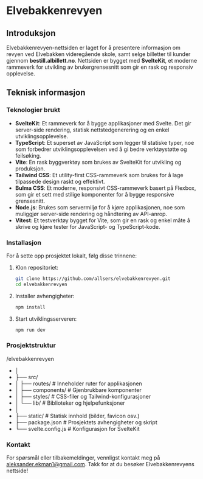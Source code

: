 # Elvebakkenrevyen

## Introduksjon

Elvebakkenrevyen-nettsiden er laget for å presentere informasjon om revyen ved Elvebakken videregående skole, samt selge billetter til kunder gjennom **bestill.albillett.no**. Nettsiden er bygget med **SvelteKit**, et moderne rammeverk for utvikling av brukergrensesnitt som gir en rask og responsiv opplevelse.

## Teknisk informasjon

### Teknologier brukt

- **SvelteKit**: Et rammeverk for å bygge applikasjoner med Svelte. Det gir server-side rendering, statisk nettstedgenerering og en enkel utviklingsopplevelse.
- **TypeScript**: Et superset av JavaScript som legger til statiske typer, noe som forbedrer utviklingsopplevelsen ved å gi bedre verktøystøtte og feilsøking.
- **Vite**: En rask byggverktøy som brukes av SvelteKit for utvikling og produksjon.
- **Tailwind CSS**: Et utility-first CSS-rammeverk som brukes for å lage tilpassede design raskt og effektivt.
- **Bulma CSS**: Et moderne, responsivt CSS-rammeverk basert på Flexbox, som gir et sett med stilige komponenter for å bygge responsive grensesnitt.
- **Node.js**: Brukes som servermiljø for å kjøre applikasjonen, noe som muliggjør server-side rendering og håndtering av API-anrop.
- **Vitest**: Et testverktøy bygget for Vite, som gir en rask og enkel måte å skrive og kjøre tester for JavaScript- og TypeScript-kode.

### Installasjon

For å sette opp prosjektet lokalt, følg disse trinnene:

1. Klon repositoriet:
   ```bash
   git clone https://github.com/allsers/elvebakkenrevyen.git
   cd elvebakkenrevyen

2. Installer avhengigheter:
   ```bash
   npm install

3. Start utviklingsserveren:
   ```bash
   npm run dev

### Prosjektstruktur
/elvebakkenrevyen
- │
- ├── src/
- │ ├── routes/ # Inneholder ruter for applikasjonen
- │ ├── components/ # Gjenbrukbare komponenter
- │ ├── styles/ # CSS-filer og Tailwind-konfigurasjoner
- │ └── lib/ # Biblioteker og hjelpefunksjoner
- │
- ├── static/ # Statisk innhold (bilder, favicon osv.)
- ├── package.json # Prosjektets avhengigheter og skript
- └── svelte.config.js # Konfigurasjon for SvelteKit

### Kontakt
For spørsmål eller tilbakemeldinger, vennligst kontakt meg på aleksander.ekman1@gmail.com. Takk for at du besøker Elvebakkenrevyens nettside!
